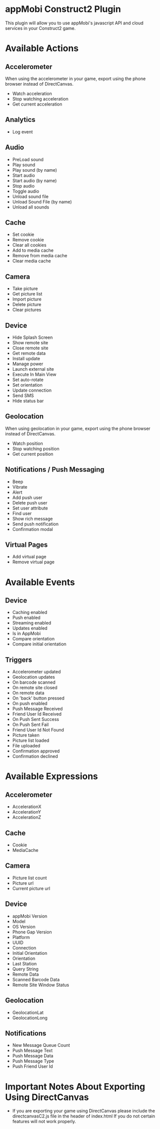 appMobi Construct2 Plugin
=========================

This plugin will allow you to use appMobi's javascript API and cloud services in your Construct2 game.

Available Actions
=================

Accelerometer
-------------
When using the accelerometer in your game, export using the phone browser instead of DirectCanvas.
- Watch acceleration
- Stop watching acceleration
- Get current acceleration

Analytics
---------
- Log event

Audio
-----
- PreLoad sound
- Play sound
- Play sound (by name)
- Start audio
- Start audio (by name)
- Stop audio
- Toggle audio
- Unload sound file
- Unload Sound File (by name)
- Unload all sounds

Cache
-----
- Set cookie
- Remove cookie
- Clear all cookies
- Add to media cache
- Remove from media cache
- Clear media cache

Camera
------
- Take picture
- Get picture list
- Import picture
- Delete picture
- Clear pictures

Device
------
- Hide Splash Screen
- Show remote site
- Close remote site
- Get remote data
- Install update
- Manage power
- Launch external site
- Execute In Main View
- Set auto-rotate
- Set orientation
- Update connection
- Send SMS
- Hide status bar

Geolocation
-----------
When using geolocation in your game, export using the phone browser instead of DirectCanvas.
- Watch position
- Stop watching position
- Get current position

Notifications / Push Messaging
------------------------------
- Beep
- Vibrate
- Alert
- Add push user
- Delete push user
- Set user attribute
- Find user
- Show rich message
- Send push notification
- Confirmation modal

Virtual Pages
-------------
- Add virtual page
- Remove virtual page



Available Events
=====================

Device
------
- Caching enabled
- Push enabled
- Streaming enabled
- Updates enabled
- Is in AppMobi
- Compare orientation
- Compare initial orientation

Triggers
--------
- Accelerometer updated
- Geolocation updates
- On barcode scanned
- On remote site closed
- On remote data
- On 'back' button pressed
- On push enabled
- Push Message Received
- Friend User Id Received
- On Push Sent Success
- On Push Sent Fail
- Friend User Id Not Found
- Picture taken
- Picture list loaded
- File uploaded
- Confirmation approved
- Confirmation declined

Available Expressions
=====================

Accelerometer
-------------
- AccelerationX
- AccelerationY
- AccelerationZ

Cache
-----
- Cookie
- MediaCache

Camera
------
- Picture list count
- Picture url
- Current picture url

Device
------
- appMobi Version
- Model
- OS Version
- Phone Gap Version
- Platform
- UUID
- Connection
- Initial Orientation
- Orientation
- Last Station
- Query String
- Remote Data
- Scanned Barcode Data
- Remote Site Window Status

Geolocation
-----------
- GeolocationLat
- GeolocationLong

Notifications
-------------
- New Message Queue Count
- Push Message Text
- Push Message Data
- Push Message Type
- Push Friend User Id



Important Notes About Exporting Using DirectCanvas
=================================================
- If you are exporting your game using DirectCanvas please include the directcanvasC2.js file in the header of index.html If you do not certain features will not work properly.